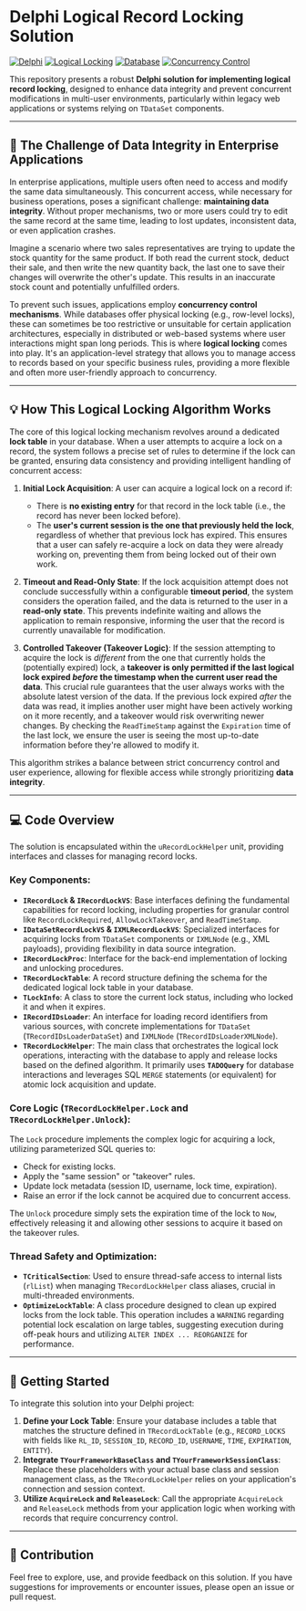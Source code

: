 # Delphi Logical Record Locking Solution

[![Delphi](https://img.shields.io/badge/Language-Delphi-blue.svg?style=flat&logo=delphi)](https://www.embarcadero.com/products/delphi)
[![Logical Locking](https://img.shields.io/badge/Concept-Logical%20Locking-orange.svg?style=flat)](https://en.wikipedia.org/wiki/Concurrency_control#Locking)
[![Database](https://img.shields.io/badge/Type-Database%20Solution-red.svg?style=flat)](https://en.wikipedia.org/wiki/Database)
[![Concurrency Control](https://img.shields.io/badge/Feature-Concurrency%20Control-brightgreen.svg?style=flat)](https://en.wikipedia.org/wiki/Concurrency_control)

This repository presents a robust **Delphi solution for implementing logical record locking**, designed to enhance data integrity and prevent concurrent modifications in multi-user environments, particularly within legacy web applications or systems relying on `TDataSet` components.

---

## 🛑 The Challenge of Data Integrity in Enterprise Applications

In enterprise applications, multiple users often need to access and modify the same data simultaneously. This concurrent access, while necessary for business operations, poses a significant challenge: **maintaining data integrity**. Without proper mechanisms, two or more users could try to edit the same record at the same time, leading to lost updates, inconsistent data, or even application crashes.

Imagine a scenario where two sales representatives are trying to update the stock quantity for the same product. If both read the current stock, deduct their sale, and then write the new quantity back, the last one to save their changes will overwrite the other's update. This results in an inaccurate stock count and potentially unfulfilled orders.

To prevent such issues, applications employ **concurrency control mechanisms**. While databases offer physical locking (e.g., row-level locks), these can sometimes be too restrictive or unsuitable for certain application architectures, especially in distributed or web-based systems where user interactions might span long periods. This is where **logical locking** comes into play. It's an application-level strategy that allows you to manage access to records based on your specific business rules, providing a more flexible and often more user-friendly approach to concurrency.

---

## 💡 How This Logical Locking Algorithm Works

The core of this logical locking mechanism revolves around a dedicated **lock table** in your database. When a user attempts to acquire a lock on a record, the system follows a precise set of rules to determine if the lock can be granted, ensuring data consistency and providing intelligent handling of concurrent access:

1.  **Initial Lock Acquisition**: A user can acquire a logical lock on a record if:
    * There is **no existing entry** for that record in the lock table (i.e., the record has never been locked before).
    * The **user's current session is the one that previously held the lock**, regardless of whether that previous lock has expired. This ensures that a user can safely re-acquire a lock on data they were already working on, preventing them from being locked out of their own work.

2.  **Timeout and Read-Only State**: If the lock acquisition attempt does not conclude successfully within a configurable **timeout period**, the system considers the operation failed, and the data is returned to the user in a **read-only state**. This prevents indefinite waiting and allows the application to remain responsive, informing the user that the record is currently unavailable for modification.

3.  **Controlled Takeover (Takeover Logic)**: If the session attempting to acquire the lock is *different* from the one that currently holds the (potentially expired) lock, a **takeover is only permitted if the last logical lock expired *before* the timestamp when the current user read the data**. This crucial rule guarantees that the user always works with the absolute latest version of the data. If the previous lock expired *after* the data was read, it implies another user might have been actively working on it more recently, and a takeover would risk overwriting newer changes. By checking the `ReadTimeStamp` against the `Expiration` time of the last lock, we ensure the user is seeing the most up-to-date information before they're allowed to modify it.

This algorithm strikes a balance between strict concurrency control and user experience, allowing for flexible access while strongly prioritizing **data integrity**.

---

## 💻 Code Overview

The solution is encapsulated within the `uRecordLockHelper` unit, providing interfaces and classes for managing record locks.

### Key Components:

* **`IRecordLock` & `IRecordLockVS`**: Base interfaces defining the fundamental capabilities for record locking, including properties for granular control like `RecordLockRequired`, `AllowLockTakeover`, and `ReadTimeStamp`.
* **`IDataSetRecordLockVS` & `IXMLRecordLockVS`**: Specialized interfaces for acquiring locks from `TDataSet` components or `IXMLNode` (e.g., XML payloads), providing flexibility in data source integration.
* **`IRecordLockProc`**: Interface for the back-end implementation of locking and unlocking procedures.
* **`TRecordLockTable`**: A record structure defining the schema for the dedicated logical lock table in your database.
* **`TLockInfo`**: A class to store the current lock status, including who locked it and when it expires.
* **`IRecordIDsLoader`**: An interface for loading record identifiers from various sources, with concrete implementations for `TDataSet` (`TRecordIDsLoaderDataSet`) and `IXMLNode` (`TRecordIDsLoaderXMLNode`).
* **`TRecordLockHelper`**: The main class that orchestrates the logical lock operations, interacting with the database to apply and release locks based on the defined algorithm. It primarily uses **`TADOQuery`** for database interactions and leverages SQL `MERGE` statements (or equivalent) for atomic lock acquisition and update.

### Core Logic (`TRecordLockHelper.Lock` and `TRecordLockHelper.Unlock`):

The `Lock` procedure implements the complex logic for acquiring a lock, utilizing parameterized SQL queries to:
* Check for existing locks.
* Apply the "same session" or "takeover" rules.
* Update lock metadata (session ID, username, lock time, expiration).
* Raise an error if the lock cannot be acquired due to concurrent access.

The `Unlock` procedure simply sets the expiration time of the lock to `Now`, effectively releasing it and allowing other sessions to acquire it based on the takeover rules.

### Thread Safety and Optimization:

* **`TCriticalSection`**: Used to ensure thread-safe access to internal lists (`rlList`) when managing `TRecordLockHelper` class aliases, crucial in multi-threaded environments.
* **`OptimizeLockTable`**: A class procedure designed to clean up expired locks from the lock table. This operation includes a `WARNING` regarding potential lock escalation on large tables, suggesting execution during off-peak hours and utilizing `ALTER INDEX ... REORGANIZE` for performance.

---

## 🚀 Getting Started

To integrate this solution into your Delphi project:

1.  **Define your Lock Table**: Ensure your database includes a table that matches the structure defined in `TRecordLockTable` (e.g., `RECORD_LOCKS` with fields like `RL_ID`, `SESSION_ID`, `RECORD_ID`, `USERNAME`, `TIME`, `EXPIRATION`, `ENTITY`).
2.  **Integrate `TYourFrameworkBaseClass` and `TYourFrameworkSessionClass`**: Replace these placeholders with your actual base class and session management class, as the `TRecordLockHelper` relies on your application's connection and session context.
3.  **Utilize `AcquireLock` and `ReleaseLock`**: Call the appropriate `AcquireLock` and `ReleaseLock` methods from your application logic when working with records that require concurrency control.

---

## 🤝 Contribution

Feel free to explore, use, and provide feedback on this solution. If you have suggestions for improvements or encounter issues, please open an issue or pull request.
